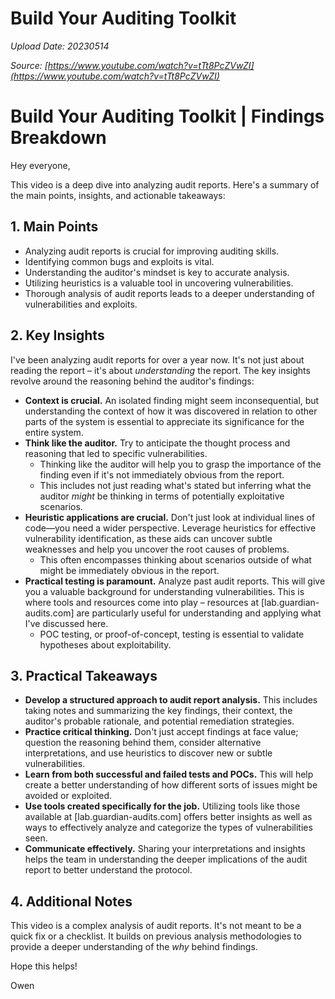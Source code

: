 # Build Your Auditing Toolkit

*Upload Date: 20230514*

*Source: [https://www.youtube.com/watch?v=tTt8PcZVwZI](https://www.youtube.com/watch?v=tTt8PcZVwZI)*

# Build Your Auditing Toolkit | Findings Breakdown

Hey everyone,

This video is a deep dive into analyzing audit reports.  Here's a summary of the main points, insights, and actionable takeaways:

## 1. Main Points

*   Analyzing audit reports is crucial for improving auditing skills.
*   Identifying common bugs and exploits is vital.
*   Understanding the auditor's mindset is key to accurate analysis.
*   Utilizing heuristics is a valuable tool in uncovering vulnerabilities.
*   Thorough analysis of audit reports leads to a deeper understanding of vulnerabilities and exploits.

## 2. Key Insights

I've been analyzing audit reports for over a year now. It's not just about reading the report – it's about *understanding* the report.  The key insights revolve around the reasoning behind the auditor's findings:

*   **Context is crucial.** An isolated finding might seem inconsequential, but understanding the context of how it was discovered in relation to other parts of the system is essential to appreciate its significance for the entire system.
*   **Think like the auditor.** Try to anticipate the thought process and reasoning that led to specific vulnerabilities.
    *   Thinking like the auditor will help you to grasp the importance of the finding even if it's not immediately obvious from the report.
    *   This includes not just reading what's stated but inferring what the auditor *might* be thinking in terms of potentially exploitative scenarios.
*   **Heuristic applications are crucial.**  Don't just look at individual lines of code—you need a wider perspective. Leverage heuristics for effective vulnerability identification, as these aids can uncover subtle weaknesses and help you uncover the root causes of problems.
    *   This often encompasses thinking about scenarios outside of what might be immediately obvious in the report.
*   **Practical testing is paramount.** Analyze past audit reports. This will give you a valuable background for understanding vulnerabilities. This is where tools and resources come into play – resources at [lab.guardian-audits.com] are particularly useful for understanding and applying what I've discussed here.
    *   POC testing, or proof-of-concept, testing is essential to validate hypotheses about exploitability.



## 3. Practical Takeaways

*   **Develop a structured approach to audit report analysis.** This includes taking notes and summarizing the key findings, their context, the auditor's probable rationale, and potential remediation strategies.
*   **Practice critical thinking.**  Don't just accept findings at face value; question the reasoning behind them, consider alternative interpretations, and use heuristics to discover new or subtle vulnerabilities.
*   **Learn from both successful and failed tests and POCs.** This will help create a better understanding of how different sorts of issues might be avoided or exploited.
*   **Use tools created specifically for the job.** Utilizing tools like those available at [lab.guardian-audits.com] offers better insights as well as ways to effectively analyze and categorize the types of vulnerabilities seen.
*   **Communicate effectively.**  Sharing your interpretations and insights helps the team in understanding the deeper implications of the audit report to better understand the protocol.


## 4. Additional Notes

This video is a complex analysis of audit reports.  It's not meant to be a quick fix or a checklist. It builds on previous analysis methodologies to provide a deeper understanding of the *why* behind findings.



Hope this helps!

Owen